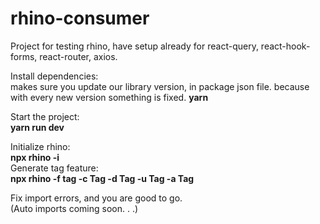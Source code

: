 # rhino-consumer

Project for testing rhino, have setup already for react-query, react-hook-forms, react-router, axios.

Install dependencies: </br>
makes sure you update our library version, in package json file. because with every new version something is fixed.
<strong>yarn</strong>

Start the project: </br>
<strong>yarn run dev</strong>

Initialize rhino: </br>
<strong>npx rhino -i</strong> </br>
Generate tag feature: </br>
<strong>npx rhino -f tag -c Tag -d Tag -u Tag -a Tag</strong> </br>

Fix import errors, and you are good to go. </br>
(Auto imports coming soon. . .)
